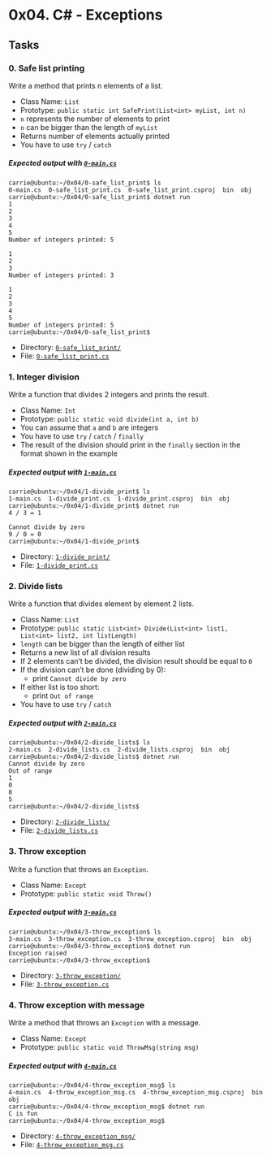# 0x04. C# - Exceptions

## Tasks

### 0. Safe list printing

Write a method that prints n elements of a list.

-   Class Name:  `List`
-   Prototype:  `public static int SafePrint(List<int> myList, int n)`
-   `n`  represents the number of elements to print
-   `n`  can be bigger than the length of  `myList`
-   Returns number of elements actually printed
-   You have to use  `try`  /  `catch`

##### Expected output with [`0-main.cs`](https://github.com/Titania792/holbertonschool-csharp/blob/main/0x04-csharp-exceptions/0-safe_list_print/0-main.cs)

```
carrie@ubuntu:~/0x04/0-safe_list_print$ ls
0-main.cs  0-safe_list_print.cs  0-safe_list_print.csproj  bin  obj
carrie@ubuntu:~/0x04/0-safe_list_print$ dotnet run
1
2
3
4
5
Number of integers printed: 5

1
2
3
Number of integers printed: 3

1
2
3
4
5
Number of integers printed: 5
carrie@ubuntu:~/0x04/0-safe_list_print$

```

-   Directory:  [`0-safe_list_print/`](https://github.com/Titania792/holbertonschool-csharp/tree/main/0x04-csharp-exceptions/0-safe_list_print)
-   File:  [`0-safe_list_print.cs`](https://github.com/Titania792/holbertonschool-csharp/blob/main/0x04-csharp-exceptions/0-safe_list_print/0-safe_list_print.cs)


### 1. Integer division

Write a function that divides 2 integers and prints the result.

-   Class Name:  `Int`
-   Prototype:  `public static void divide(int a, int b)`
-   You can assume that  `a`  and  `b`  are integers
-   You have to use  `try`  /  `catch`  /  `finally`
-   The result of the division should print in the  `finally`  section in the format shown in the example

##### Expected output with [`1-main.cs`](https://github.com/Titania792/holbertonschool-csharp/blob/main/0x04-csharp-exceptions/1-divide_print/1-main.cs)

```
carrie@ubuntu:~/0x04/1-divide_print$ ls
1-main.cs  1-divide_print.cs  1-divide_print.csproj  bin  obj
carrie@ubuntu:~/0x04/1-divide_print$ dotnet run
4 / 3 = 1

Cannot divide by zero
9 / 0 = 0
carrie@ubuntu:~/0x04/1-divide_print$

```

-   Directory:  [`1-divide_print/`](https://github.com/Titania792/holbertonschool-csharp/tree/main/0x04-csharp-exceptions/1-divide_print)
-   File:  [`1-divide_print.cs`](https://github.com/Titania792/holbertonschool-csharp/blob/main/0x04-csharp-exceptions/1-divide_print/1-divide_print.cs)

### 2. Divide lists

Write a function that divides element by element 2 lists.

-   Class Name:  `List`
-   Prototype:  `public static List<int> Divide(List<int> list1, List<int> list2, int listLength)`
-   `length`  can be bigger than the length of either list
-   Returns a new list of all division results
-   If 2 elements can’t be divided, the division result should be equal to  `0`
-   If the division can’t be done (dividing by 0):
    -   print  `Cannot divide by zero`
-   If either list is too short:
    -   print  `Out of range`
-   You have to use  `try`  /  `catch`

##### Expected output with [`2-main.cs`](https://github.com/Titania792/holbertonschool-csharp/blob/main/0x04-csharp-exceptions/2-divide_lists/2-main.cs)

```
carrie@ubuntu:~/0x04/2-divide_lists$ ls
2-main.cs  2-divide_lists.cs  2-divide_lists.csproj  bin  obj
carrie@ubuntu:~/0x04/2-divide_lists$ dotnet run
Cannot divide by zero
Out of range
1
0
8
5
carrie@ubuntu:~/0x04/2-divide_lists$

```

-   Directory:  [`2-divide_lists/`](https://github.com/Titania792/holbertonschool-csharp/tree/main/0x04-csharp-exceptions/2-divide_lists)
-   File:  [`2-divide_lists.cs`](https://github.com/Titania792/holbertonschool-csharp/blob/main/0x04-csharp-exceptions/2-divide_lists/2-divide_lists.cs)

### 3. Throw exception

Write a function that throws an  `Exception`.

-   Class Name:  `Except`
-   Prototype:  `public static void Throw()`

##### Expected output with [`3-main.cs`](https://github.com/Titania792/holbertonschool-csharp/blob/main/0x04-csharp-exceptions/3-throw_exception/3-main.cs)

```
carrie@ubuntu:~/0x04/3-throw_exception$ ls
3-main.cs  3-throw_exception.cs  3-throw_exception.csproj  bin  obj
carrie@ubuntu:~/0x04/3-throw_exception$ dotnet run
Exception raised
carrie@ubuntu:~/0x04/3-throw_exception$

```

-   Directory:  [`3-throw_exception/`](https://github.com/Titania792/holbertonschool-csharp/tree/main/0x04-csharp-exceptions/3-throw_exception)
-   File:  [`3-throw_exception.cs`](https://github.com/Titania792/holbertonschool-csharp/blob/main/0x04-csharp-exceptions/3-throw_exception/3-throw_exception.cs)

### 4. Throw exception with message

Write a method that throws an  `Exception`  with a message.

-   Class Name:  `Except`
-   Prototype:  `public static void ThrowMsg(string msg)`

##### Expected output with [`4-main.cs`](https://github.com/Titania792/holbertonschool-csharp/blob/main/0x04-csharp-exceptions/4-throw_exception_msg/4-main.cs)

```
carrie@ubuntu:~/0x04/4-throw_exception_msg$ ls
4-main.cs  4-throw_exception_msg.cs  4-throw_exception_msg.csproj  bin  obj
carrie@ubuntu:~/0x04/4-throw_exception_msg$ dotnet run
C is fun
carrie@ubuntu:~/0x04/4-throw_exception_msg$
```

-   Directory:  [`4-throw_exception_msg/`](https://github.com/Titania792/holbertonschool-csharp/tree/main/0x04-csharp-exceptions/4-throw_exception_msg)
-   File:   [`4-throw_exception_msg.cs`](https://github.com/Titania792/holbertonschool-csharp/blob/main/0x04-csharp-exceptions/4-throw_exception_msg/4-throw_exception_msg.cs)